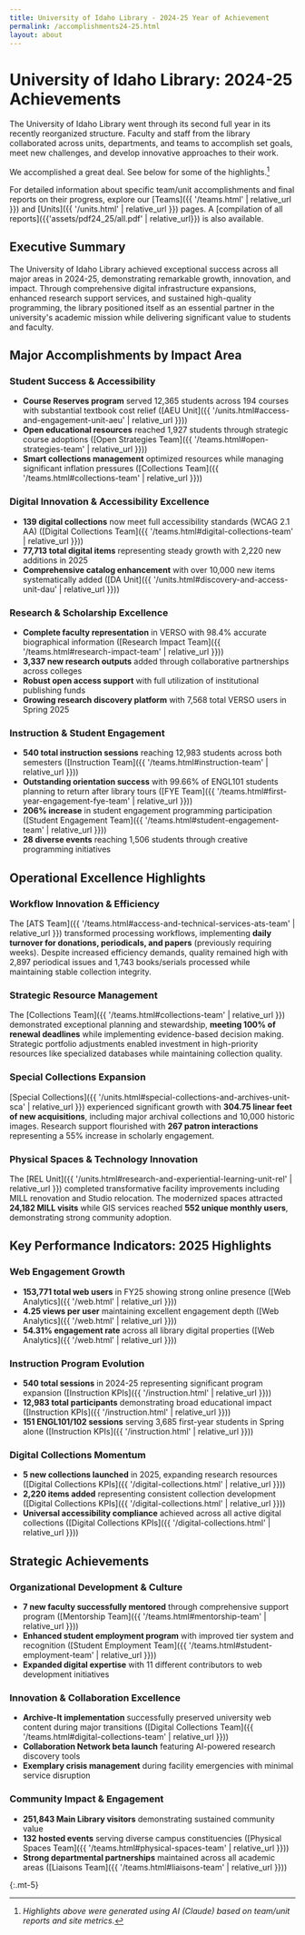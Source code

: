 ```yaml
---
title: University of Idaho Library - 2024-25 Year of Achievement
permalink: /accomplishments24-25.html
layout: about
---
```


# <i class='bi bi-balloon'></i> University of Idaho Library: 2024-25 Achievements <i class='bi bi-balloon'></i>

The University of Idaho Library went through its second full year in its recently reorganized structure. Faculty and staff from the library collaborated across units, departments, and teams to accomplish set goals, meet new challenges, and develop innovative approaches to their work. 

We accomplished a great deal. See below for some of the highlights.[^1]

For detailed information about specific team/unit accomplishments and final reports on their progress, explore our [Teams]({{ '/teams.html' | relative_url }}) and [Units]({{ '/units.html' | relative_url }}) pages. A [compilation of all reports]({{'assets/pdf24_25/all.pdf' | relative_url}}) is also available. 

## Executive Summary

The University of Idaho Library achieved exceptional success across all major areas in 2024-25, demonstrating remarkable growth, innovation, and impact. Through comprehensive digital infrastructure expansions, enhanced research support services, and sustained high-quality programming, the library positioned itself as an essential partner in the university's academic mission while delivering significant value to students and faculty.

## Major Accomplishments by Impact Area

### Student Success & Accessibility
- **Course Reserves program** served 12,365 students across 194 courses with substantial textbook cost relief ([AEU Unit]({{ '/units.html#access-and-engagement-unit-aeu' | relative_url }}))
- **Open educational resources** reached 1,927 students through strategic course adoptions ([Open Strategies Team]({{ '/teams.html#open-strategies-team' | relative_url }}))
- **Smart collections management** optimized resources while managing significant inflation pressures ([Collections Team]({{ '/teams.html#collections-team' | relative_url }}))

### Digital Innovation & Accessibility Excellence
- **139 digital collections** now meet full accessibility standards (WCAG 2.1 AA) ([Digital Collections Team]({{ '/teams.html#digital-collections-team' | relative_url }}))
- **77,713 total digital items** representing steady growth with 2,220 new additions in 2025
- **Comprehensive catalog enhancement** with over 10,000 new items systematically added ([DA Unit]({{ '/units.html#discovery-and-access-unit-dau' | relative_url }}))

### Research & Scholarship Excellence
- **Complete faculty representation** in VERSO with 98.4% accurate biographical information ([Research Impact Team]({{ '/teams.html#research-impact-team' | relative_url }}))
- **3,337 new research outputs** added through collaborative partnerships across colleges
- **Robust open access support** with full utilization of institutional publishing funds
- **Growing research discovery platform** with 7,568 total VERSO users in Spring 2025

### Instruction & Student Engagement
- **540 total instruction sessions** reaching 12,983 students across both semesters ([Instruction Team]({{ '/teams.html#instruction-team' | relative_url }}))
- **Outstanding orientation success** with 99.66% of ENGL101 students planning to return after library tours ([FYE Team]({{ '/teams.html#first-year-engagement-fye-team' | relative_url }}))
- **206% increase** in student engagement programming participation ([Student Engagement Team]({{ '/teams.html#student-engagement-team' | relative_url }}))
- **28 diverse events** reaching 1,506 students through creative programming initiatives

## Operational Excellence Highlights

### Workflow Innovation & Efficiency
The [ATS Team]({{ '/teams.html#access-and-technical-services-ats-team' | relative_url }}) transformed processing workflows, implementing **daily turnover for donations, periodicals, and papers** (previously requiring weeks). Despite increased efficiency demands, quality remained high with 2,897 periodical issues and 1,743 books/serials processed while maintaining stable collection integrity.

### Strategic Resource Management
The [Collections Team]({{ '/teams.html#collections-team' | relative_url }}) demonstrated exceptional planning and stewardship, **meeting 100% of renewal deadlines** while implementing evidence-based decision making. Strategic portfolio adjustments enabled investment in high-priority resources like specialized databases while maintaining collection quality.

### Special Collections Expansion
[Special Collections]({{ '/units.html#special-collections-and-archives-unit-sca' | relative_url }}) experienced significant growth with **304.75 linear feet of new acquisitions**, including major archival collections and 10,000 historic images. Research support flourished with **267 patron interactions** representing a 55% increase in scholarly engagement.

### Physical Spaces & Technology Innovation
The [REL Unit]({{ '/units.html#research-and-experiential-learning-unit-rel' | relative_url }}) completed transformative facility improvements including MILL renovation and Studio relocation. The modernized spaces attracted **24,182 MILL visits** while GIS services reached **552 unique monthly users**, demonstrating strong community adoption.

## Key Performance Indicators: 2025 Highlights

### Web Engagement Growth
- **153,771 total web users** in FY25 showing strong online presence ([Web Analytics]({{ '/web.html' | relative_url }}))
- **4.25 views per user** maintaining excellent engagement depth ([Web Analytics]({{ '/web.html' | relative_url }}))
- **54.31% engagement rate** across all library digital properties ([Web Analytics]({{ '/web.html' | relative_url }}))

### Instruction Program Evolution  
- **540 total sessions** in 2024-25 representing significant program expansion ([Instruction KPIs]({{ '/instruction.html' | relative_url }}))
- **12,983 total participants** demonstrating broad educational impact ([Instruction KPIs]({{ '/instruction.html' | relative_url }}))
- **151 ENGL101/102 sessions** serving 3,685 first-year students in Spring alone ([Instruction KPIs]({{ '/instruction.html' | relative_url }}))

### Digital Collections Momentum
- **5 new collections launched** in 2025, expanding research resources ([Digital Collections KPIs]({{ '/digital-collections.html' | relative_url }}))
- **2,220 items added** representing consistent collection development ([Digital Collections KPIs]({{ '/digital-collections.html' | relative_url }}))
- **Universal accessibility compliance** achieved across all active digital collections ([Digital Collections KPIs]({{ '/digital-collections.html' | relative_url }}))

## Strategic Achievements

### Organizational Development & Culture
- **7 new faculty successfully mentored** through comprehensive support program ([Mentorship Team]({{ '/teams.html#mentorship-team' | relative_url }}))
- **Enhanced student employment program** with improved tier system and recognition ([Student Employment Team]({{ '/teams.html#student-employment-team' | relative_url }}))
- **Expanded digital expertise** with 11 different contributors to web development initiatives

### Innovation & Collaboration Excellence
- **Archive-It implementation** successfully preserved university web content during major transitions ([Digital Collections Team]({{ '/teams.html#digital-collections-team' | relative_url }}))
- **Collaboration Network beta launch** featuring AI-powered research discovery tools
- **Exemplary crisis management** during facility emergencies with minimal service disruption

### Community Impact & Engagement
- **251,843 Main Library visitors** demonstrating sustained community value
- **132 hosted events** serving diverse campus constituencies ([Physical Spaces Team]({{ '/teams.html#physical-spaces-team' | relative_url }}))
- **Strong departmental partnerships** maintained across all academic areas ([Liaisons Team]({{ '/teams.html#liaisons-team' | relative_url }}))


{:.mt-5}
[^1]: *Highlights above were generated using AI (Claude) based on team/unit reports and site metrics.*